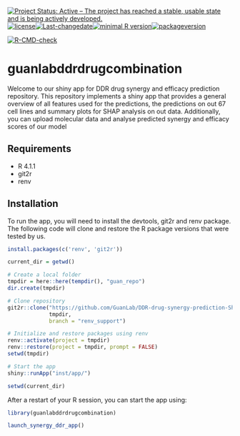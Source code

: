 
[![Project Status: Active – The project has reached a stable, usable
state and is being actively
developed.](https://www.repostatus.org/badges/latest/active.svg)](https://www.repostatus.org/#active)[![license](https://img.shields.io/github/license/mashape/apistatus.svg)](https://choosealicense.com/licenses/mit/)[![Last-changedate](https://img.shields.io/badge/last%20change-2022--03--18-yellowgreen.svg)](/commits/master)[![minimal
R
version](https://img.shields.io/badge/R%3E%3D-3.6.0-6666ff.svg)](https://cran.r-project.org/)[![packageversion](https://img.shields.io/badge/Package%20version-0.0.2-orange.svg?style=flat-square)](commits/master)

<!-- badges: start -->

[![R-CMD-check](https://github.com/GuanLab/DDR-drug-synergy-prediction-ShinyApp/workflows/R-CMD-check/badge.svg)](https://github.com/GuanLab/DDR-drug-synergy-prediction-ShinyApp/actions)
<!-- badges: end -->

<!-- README.md is generated from README.Rmd. Please edit that file -->

# guanlabddrdrugcombination

Welcome to our shiny app for DDR drug synergy and efficacy prediction
repository. This repository implements a shiny app that provides a
general overview of all features used for the predictions, the
predictions on out 67 cell lines and summary plots for SHAP analysis on
out data. Additionally, you can upload molecular data and analyse
predicted synergy and efficacy scores of our model

## Requirements

-   R 4.1.1
-   git2r
-   renv

## Installation

To run the app, you will need to install the devtools, git2r and renv
package. The following code will clone and restore the R package
versions that were tested by us.

``` r
install.packages(c('renv', 'git2r'))

current_dir = getwd()

# Create a local folder
tmpdir = here::here(tempdir(), "guan_repo")
dir.create(tmpdir)

# Clone repository
git2r::clone("https://github.com/GuanLab/DDR-drug-synergy-prediction-ShinyApp.git", 
             tmpdir,
             branch = "renv_support")

# Initialize and restore packages using renv
renv::activate(project = tmpdir)
renv::restore(project = tmpdir, prompt = FALSE)
setwd(tmpdir)

# Start the app
shiny::runApp("inst/app/")

setwd(current_dir)
```

After a restart of your R session, you can start the app using:

``` r
library(guanlabddrdrugcombination)

launch_synergy_ddr_app()
```
